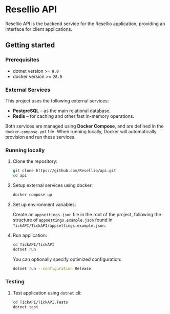 # Resellio API

Resellio API is the backend service for the Resellio application, providing an interface for client applications.

## Getting started

### Prerequisites

- dotnet version >= `9.0`
- docker version >= `28.0`

### External Services

This project uses the following external services:

- **PostgreSQL** – as the main relational database.
- **Redis** – for caching and other fast in-memory operations.

Both services are managed using **Docker Compose**, and are defined in the `docker-compose.yml` file. When running locally, Docker will automatically provision and run these services.

### Running locally

1. Clone the repository:

   ```bash
   git clone https://github.com/Resellio/api.git
   cd api
   ```

2. Setup external services using docker:

   ```bash
   docker compose up
   ```

3. Set up environment variables:

   Create an `appsettings.json` file in the root of the project, following the structure
   of `appsettings.example.json` found in `TickAPI/TickAPI/appsettings.example.json`.

4. Run application:

   ```bash
   cd TickAPI/TickAPI
   dotnet run
   ```

   You can optionally specify optimized configuration:

   ```bash
   dotnet run --configuration Release
   ```

### Testing

1. Test application using `dotnet` cli:
   ```bash
   cd TickAPI/TickAPI.Tests
   dotnet test
   ```

